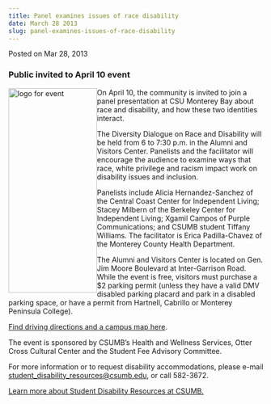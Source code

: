 ```yaml
---
title: Panel examines issues of race disability
date: March 28 2013
slug: panel-examines-issues-of-race-disability
---
```


 



<span class="date">Posted on Mar 28, 2013    </span>
<h3>Public invited to April 10 event</h3>
<p><img alt="logo for event" src="https://news.csumb.edu/sites/default/files/65/attachments/news/images/diversity_workshop.jpg" style="float:left; width:175px; height:405px">On April 10, the
community is invited to join a panel presentation at CSU Monterey
Bay about race and disability, and how these two identities
interact.</img></p>
<p>The Diversity Dialogue on Race and Disability will be held from
6 to 7:30 p.m. in the Alumni and Visitors Center. Panelists and the
facilitator will encourage the audience to examine ways that race,
white privilege and racism impact work on disability issues and
inclusion.</p>
<p>Panelists include Alicia Hernandez-Sanchez of the Central Coast
Center for Independent Living; Stacey Milbern of the Berkeley
Center for Independent Living; Xgamil Campos of Purple
Communications; and CSUMB student&#xA0;Tiffany Williams. The
facilitator is Erica Padilla-Chavez of the Monterey County Health
Department.</p>
<p>The Alumni and Visitors Center is located on Gen. Jim Moore
Boulevard at Inter-Garrison Road. While the event is free, visitors
must purchase a $2 parking permit (unless they have a valid DMV
disabled parking placard and park in a disabled parking space, or
have a permit from Hartnell, Cabrillo or Monterey Peninsula
College).</p>
<p><a href="https://about.csumb.edu/sites/default/files/53/attachments/files/avc.pdf" rel="nofollow">Find driving directions and a campus map
here</a>.</p>
<p>The event is sponsored by CSUMB&#x2019;s Health and Wellness Services,
Otter Cross Cultural Center and the Student Fee Advisory
Committee.</p>
<p>For more information or to request disability accommodations,
please e-mail <a href="mailto:student_disability_resources@csumb.edu">student_disability_resources@csumb.edu</a>,
or call 582-3672.</p>
<p><a href="https://sdr.csumb.edu/student-disability-resources" rel="nofollow">Learn more about Student Disability Resources at
CSUMB.</a></p>





 
